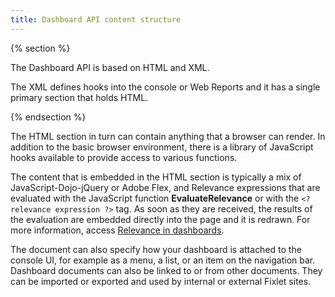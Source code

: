 ```yaml
---
title: Dashboard API content structure
---
```


{% section %}

The Dashboard API is based on HTML and XML.

The XML defines hooks into the console or Web Reports and it has a single primary section that holds HTML. 

{% endsection %}

The HTML section in turn can contain anything that a browser can render. 
In addition to the basic browser environment, there is a library of JavaScript 
hooks available to provide access to various functions.

The content that is embedded in the HTML section is typically a mix of JavaScript-Dojo-jQuery
or Adobe Flex, and Relevance expressions that are evaluated with the JavaScript
function **EvaluateRelevance** or with the ```<?relevance expression ?>``` tag. As soon as they are received, the results of the
evaluation are embedded directly into the page and it is redrawn. For more information, access [Relevance in dashboards](./relevance_in_dashboards.html).

The document can also specify how your dashboard is attached to the console UI,
for example as a menu, a list, or an item on the navigation bar. Dashboard
documents can also be linked to or from other documents. They can be imported
or exported and used by internal or external Fixlet sites.

